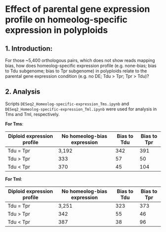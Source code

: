 # Effect of parental gene expression profile on homeolog-specific expression in polyploids

## 1. Introduction:
For those ~5,400 orthologous pairs, which does not show reads mapping bias, how does homeolog-specific expression profile (e.g. none-bias; bias to Tdu subgenome; bias to Tpr subgenome) in polyploids relate to the parental gene expression condition (e.g. no DE; Tdu > Tpr; Tpr > Tdu)?

## 2. Analysis
Scripts `DESeq2_Homeolog-specific-expression_Tms.ipynb` and `DESeq2_Homeolog-specific-expression_Tml.ipynb` were used for analysis in Tms and Tml, respectively.

**For Tms**:

| Diploid expression profile | No homeolog-bias expression | Bias to Tdu | Bias to Tpr |
| -- | -- | -- | -- |
| Tdu = Tpr | 3,192 | 342 | 391 |
| Tdu > Tpr | 333 | 57 | 50 |
| Tdu < Tpr | 370 | 45 | 104 |


**For Tml**:

| Diploid expression profile | No homeolog-bias expression | Bias to Tdu | Bias to Tpr |
| -- | -- | -- | -- |
| Tdu = Tpr | 3,251 | 323 | 373 |
| Tdu > Tpr | 342 | 55 | 46 |
| Tdu < Tpr | 387 | 38 | 96 |
